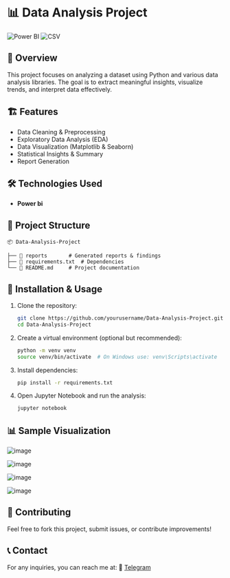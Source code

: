 # 📊 Data Analysis Project

![Power BI](https://img.shields.io/badge/PowerBI-⚡-yellow?style=flat-square&logo=powerbi)
![CSV](https://img.shields.io/badge/Data%20Format-CSV-blue?style=flat-square&logo=files)

## 📌 Overview
This project focuses on analyzing a dataset using Python and various data analysis libraries. The goal is to extract meaningful insights, visualize trends, and interpret data effectively.

## 🏗 Features
- Data Cleaning & Preprocessing
- Exploratory Data Analysis (EDA)
- Data Visualization (Matplotlib & Seaborn)
- Statistical Insights & Summary
- Report Generation

## 🛠 Technologies Used
- **Power bi**

## 📂 Project Structure
```
📦 Data-Analysis-Project

├── 📁 reports       # Generated reports & findings
├── 📄 requirements.txt  # Dependencies
└── 📄 README.md     # Project documentation
```

## 🚀 Installation & Usage
1. Clone the repository:
   ```bash
   git clone https://github.com/yourusername/Data-Analysis-Project.git
   cd Data-Analysis-Project
   ```
2. Create a virtual environment (optional but recommended):
   ```bash
   python -m venv venv
   source venv/bin/activate  # On Windows use: venv\Scripts\activate
   ```
3. Install dependencies:
   ```bash
   pip install -r requirements.txt
   ```
4. Open Jupyter Notebook and run the analysis:
   ```bash
   jupyter notebook
   ```

## 📊 Sample Visualization
![image](https://github.com/user-attachments/assets/6779a8d7-8a71-4e97-90ee-74bf246982b7)

![image](https://github.com/user-attachments/assets/a0a12a87-f24f-4a37-9d30-af564a0fae40)

![image](https://github.com/user-attachments/assets/a28e257a-3427-4a00-acb0-849fc011fc17)

![image](https://github.com/user-attachments/assets/2b58a741-6f98-4293-a4c9-24ceb7b25da3)



## 🤝 Contributing
Feel free to fork this project, submit issues, or contribute improvements!

## 📞 Contact
For any inquiries, you can reach me at:
📧 [Telegram](https://t.me/DataScience18)

